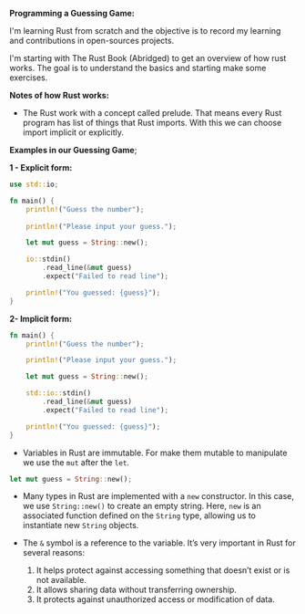 
**Programming a Guessing Game:**

I'm learning Rust from scratch and the objective is to record my learning and contributions in open-sources projects.

I'm starting with The Rust Book (Abridged) to get an overview of how rust works. The goal is to understand the basics and starting make some exercises. 

**Notes of how Rust works:**

* The Rust work with a concept called prelude. That means every Rust program has list of things that Rust imports. With this we can choose import implicit or explicitly. 

**Examples in our Guessing Game**;

**1 - Explicit form:**

``` rust
use std::io;

fn main() {
	println!("Guess the number");
	
	println!("Please input your guess.");

	let mut guess = String::new();

	io::stdin()
		.read_line(&mut guess)
		.expect("Failed to read line");

	println!("You guessed: {guess}");
}
```

**2- Implicit form:**

```rust
fn main() {
	println!("Guess the number");

	println!("Please input your guess.");

	let mut guess = String::new();

	std::io::stdin()
		.read_line(&mut guess)
		.expect("Failed to read line");

	println!("You guessed: {guess}");
}
```

* Variables in Rust are immutable. For make them mutable to manipulate we use the `mut` after the `let`.

```rust
let mut guess = String::new();
```

* Many types in Rust are implemented with a `new` constructor. In this case, we use `String::new()` to create an empty string. Here, `new` is an associated function defined on the `String` type, allowing us to instantiate new `String` objects. 

* The `&` symbol is a reference to the variable. It’s very important in Rust for several reasons:
	1. It helps protect against accessing something that doesn’t exist or is not available.
	2. It allows sharing data without transferring ownership.
	3. It protects against unauthorized access or modification of data.

